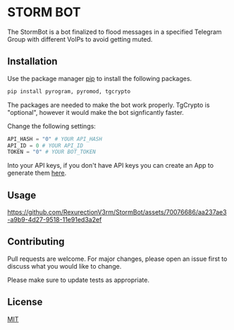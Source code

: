 # STORM BOT

The StormBot is a bot finalized to flood messages in a specified Telegram Group with different VoIPs to avoid getting muted.

## Installation

Use the package manager [pip](https://pip.pypa.io/en/stable/) to install the following packages.

```bash
pip install pyrogram, pyromod, tgcrypto
```
The packages are needed to make the bot work properly.
TgCrypto is "optional", however it would make the bot signficantly faster.

Change the following settings:
```python
API_HASH = "0" # YOUR API_HASH
API_ID = 0 # YOUR API_ID
TOKEN = "0" # YOUR BOT_TOKEN
```
Into your API keys, if you don't have API keys you can create an App to generate them [here](https://my.telegram.org/apps).

## Usage



https://github.com/RexurectionV3rm/StormBot/assets/70076686/aa237ae3-a9b9-4d27-9518-11e91ed3a2ef



## Contributing

Pull requests are welcome. For major changes, please open an issue first
to discuss what you would like to change.

Please make sure to update tests as appropriate.

## License

[MIT](https://choosealicense.com/licenses/mit/)
